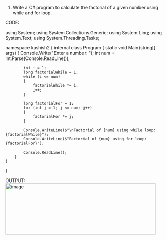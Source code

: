 1. Write a C# program to calculate the factorial of a given number using while
and for loop.

CODE:

using System;
using System.Collections.Generic;
using System.Linq;
using System.Text;
using System.Threading.Tasks;

namespace kashish2
{
    internal class Program
    {
        static void Main(string[] args)
        {
            Console.Write("Enter a number: ");
            int num = int.Parse(Console.ReadLine());

            int i = 1;
            long factorialWhile = 1;
            while (i <= num)
            {
                factorialWhile *= i;
                i++;
            }

            long factorialFor = 1;
            for (int j = 1; j <= num; j++)
            {
                factorialFor *= j;
            }

            Console.WriteLine($"\nFactorial of {num} using while loop: {factorialWhile}");
            Console.WriteLine($"Factorial of {num} using for loop: {factorialFor}");

            Console.ReadLine();
        }
    }
}












































































OUTPUT:  <img width="472" height="162" alt="image" src="https://github.com/user-attachments/assets/ca4ce4fd-fab5-40ae-a660-83d943e94784" />
